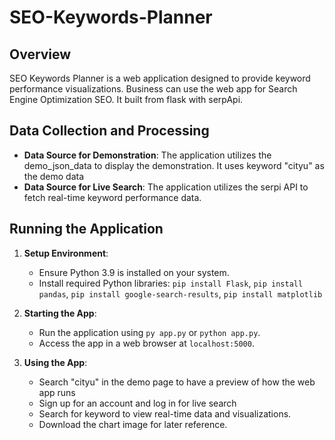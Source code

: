 # SEO-Keywords-Planner

## Overview
SEO Keywords Planner is a web application designed to provide keyword performance visualizations. Business can use the web app for Search Engine Optimization SEO. It built from flask with serpApi.

## Data Collection and Processing
- **Data Source for Demonstration**: The application utilizes the demo_json_data to display the demonstration. It uses keyword "cityu" as the demo data
- **Data Source for Live Search**: The application utilizes the serpi API to fetch real-time keyword performance data. 

## Running the Application
1. **Setup Environment**:
    - Ensure Python 3.9 is installed on your system.
    - Install required Python libraries: `pip install Flask`, `pip install pandas`, `pip install google-search-results`, `pip install matplotlib`
      
2. **Starting the App**:
    - Run the application using `py app.py` or `python app.py`.
    - Access the app in a web browser at `localhost:5000`.

3. **Using the App**:
    - Search "cityu" in the demo page to have a preview of how the web app runs
    - Sign up for an account and log in for live search
    - Search for keyword to view real-time data and visualizations.
    - Download the chart image for later reference.
